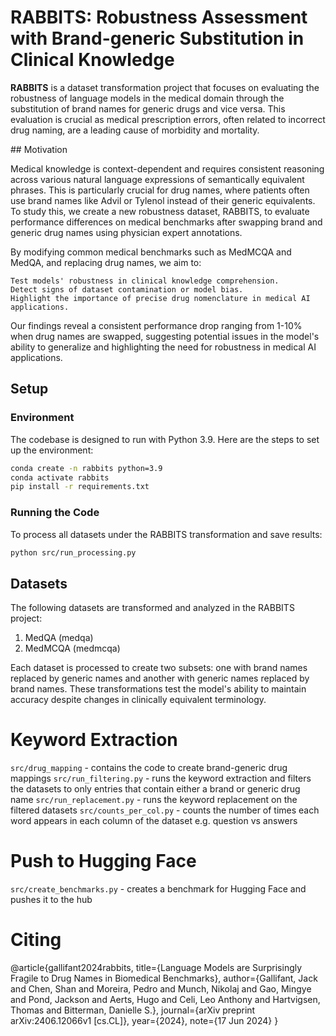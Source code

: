 # RABBITS: Robustness Assessment with Brand-generic Substitution in Clinical Knowledge

**RABBITS** is a dataset transformation project that focuses on evaluating the robustness of language models in the medical domain through the substitution of brand names for generic drugs and vice versa. This evaluation is crucial as medical prescription errors, often related to incorrect drug naming, are a leading cause of morbidity and mortality.

## Motivation

Medical knowledge is context-dependent and requires consistent reasoning across various natural language expressions of semantically equivalent phrases. This is particularly crucial for drug names, where patients often use brand names like Advil or Tylenol instead of their generic equivalents. To study this, we create a new robustness dataset, RABBITS, to evaluate performance differences on medical benchmarks after swapping brand and generic drug names using physician expert annotations.

By modifying common medical benchmarks such as MedMCQA and MedQA, and replacing drug names, we aim to:

    Test models' robustness in clinical knowledge comprehension.
    Detect signs of dataset contamination or model bias.
    Highlight the importance of precise drug nomenclature in medical AI applications.

Our findings reveal a consistent performance drop ranging from 1-10% when drug names are swapped, suggesting potential issues in the model's ability to generalize and highlighting the need for robustness in medical AI applications.

## Setup

### Environment

The codebase is designed to run with Python 3.9. Here are the steps to set up the environment:

```bash
conda create -n rabbits python=3.9
conda activate rabbits
pip install -r requirements.txt
```

### Running the Code

To process all datasets under the RABBITS transformation and save results:

```bash
python src/run_processing.py
```

## Datasets

The following datasets are transformed and analyzed in the RABBITS project:

1. MedQA (medqa)
2. MedMCQA (medmcqa)

Each dataset is processed to create two subsets: one with brand names replaced by generic names and another with generic names replaced by brand names. These transformations test the model's ability to maintain accuracy despite changes in clinically equivalent terminology.



# Keyword Extraction
`src/drug_mapping` - contains the code to create brand-generic drug mappings
`src/run_filtering.py` - runs the keyword extraction and filters the datasets to only entries that contain either a brand or generic drug name
`src/run_replacement.py` - runs the keyword replacement on the filtered datasets
`src/counts_per_col.py` - counts the number of times each word appears in each column of the dataset e.g. question vs answers

# Push to Hugging Face
`src/create_benchmarks.py` - creates a benchmark for Hugging Face and pushes it to the hub


# Citing

@article{gallifant2024rabbits,
  title={Language Models are Surprisingly Fragile to Drug Names in Biomedical Benchmarks},
  author={Gallifant, Jack and Chen, Shan and Moreira, Pedro and Munch, Nikolaj and Gao, Mingye and Pond, Jackson and Aerts, Hugo and Celi, Leo Anthony and Hartvigsen, Thomas and Bitterman, Danielle S.},
  journal={arXiv preprint arXiv:2406.12066v1 [cs.CL]},
  year={2024},
  note={17 Jun 2024}
}
